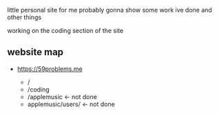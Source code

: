 little personal site for me probably gonna show some work ive done and other things

working on the coding section of the site

## website map
- https://59problems.me

  - /
  - /coding
  - /applemusic <- not done
  - applemusic/users/ <- not done

